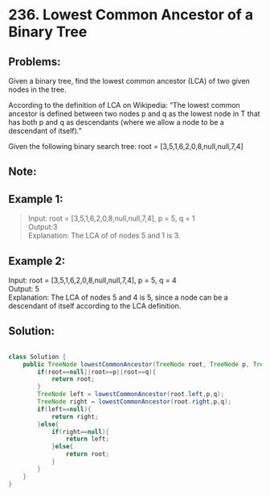 # 236. Lowest Common Ancestor of a Binary Tree
## Problems:
Given a binary tree, find the lowest common ancestor (LCA) of two given nodes in the tree.

According to the definition of LCA on Wikipedia: “The lowest common ancestor is defined between two nodes p and q as the lowest node in T that has both p and q as descendants (where we allow a node to be a descendant of itself).”

Given the following binary search tree:  root = [3,5,1,6,2,0,8,null,null,7,4]

## Note: 

## Example 1:
>Input:  root = [3,5,1,6,2,0,8,null,null,7,4], p = 5, q = 1</br>
Output:3<br>
Explanation: The LCA of of nodes 5 and 1 is 3.

## Example 2:
>
Input: root = [3,5,1,6,2,0,8,null,null,7,4], p = 5, q = 4<br>
Output: 5<br>
Explanation: The LCA of nodes 5 and 4 is 5, since a node can be a descendant of itself
             according to the LCA definition.
## Solution:

``` java

class Solution {
    public TreeNode lowestCommonAncestor(TreeNode root, TreeNode p, TreeNode q) {
        if(root==null||root==p||root==q){
            return root;
        }
        TreeNode left = lowestCommonAncestor(root.left,p,q);
        TreeNode right = lowestCommonAncestor(root.right,p,q);
        if(left==null){
            return right;
        }else{
            if(right==null){
                return left;
            }else{
                return root;
            }
        }
    }
}

```
